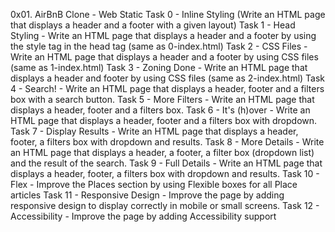 0x01. AirBnB Clone - Web Static
Task 0 - Inline Styling (Write an HTML page that displays a header and a footer with a given layout)
Task 1 - Head Styling - Write an HTML page that displays a header and a footer by using the style tag in the head tag (same as 0-index.html)
Task 2 - CSS Files - Write an HTML page that displays a header and a footer by using CSS files (same as 1-index.html)
Task 3 - Zoning Done - Write an HTML page that displays a header and footer by using CSS files (same as 2-index.html)
Task 4 - Search! - Write an HTML page that displays a header, footer and a filters box with a search button.
Task 5 - More Filters - Write an HTML page that displays a header, footer and a filters box.
Task 6 - It's (h)over - Write an HTML page that displays a header, footer and a filters box with dropdown.
Task 7 - Display Results - Write an HTML page that displays a header, footer, a filters box with dropdown and results.
Task 8 - More Details - Write an HTML page that displays a header, a footer, a filter box (dropdown list) and the result of the search.
Task 9 - Full Details - Write an HTML page that displays a header, footer, a filters box with dropdown and results.
Task 10 - Flex - Improve the Places section by using Flexible boxes for all Place articles
Task 11 - Responsive Design - Improve the page by adding responsive design to display correctly in mobile or small screens.
Task 12 - Accessibility - Improve the page by adding Accessibility support
